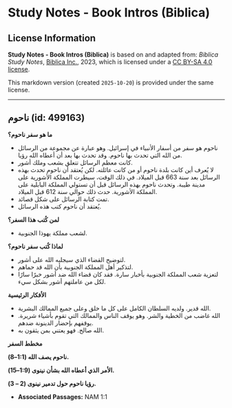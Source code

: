 # Study Notes - Book Intros (Biblica)

## License Information

**Study Notes - Book Intros (Biblica)** is based on and adapted from: _Biblica Study Notes_, [Biblica Inc.](https://www.biblica.com/), 2023, which is licensed under a [CC BY-SA 4.0 license](https://creativecommons.org/licenses/by-sa/4.0/legalcode.en).

This markdown version (created `2025-10-20`) is provided under the same license.



--------------------------------

## ناحوم (id: 499163)

**ما هو سفر ناحوم؟**

* ناحوم هو سفر من أسفار الأنبياء في إسرائيل. وهو عبارة عن مجموعة من الرسائل من الله التي تحدث بها ناحوم. وقد تحدث بها بعد أن أعطاه الله رؤيا.
* كانت معظم الرسائل تتعلق بشعب وملك أشور.
* لا يُعرف أين كانت بلدة ناحوم أو من كانت عائلته. لكن يُعتقد أن ناحوم تحدث بهذه الرسائل بعد سنة 663 قبل الميلاد. في ذلك الوقت، سيطرت المملكة الأشورية على مدينة طيبة. وتحدث ناحوم بهذه الرسائل قبل أن تستولي المملكة البابلية على المملكة الأشورية. حدث ذلك حوالي سنة 612 قبل الميلاد.
* تمت كتابة الرسائل على شكل قصائد.
* يُعتقد أن ناحوم كتب هذه الرسائل.

**لمن كُتب هذا السفر؟**

* لشعب مملكة يهوذا الجنوبية.

**لماذا كُتب سفر ناحوم؟**

* لتوضيح القضاء الذي سيجلبه الله على أشور.
* لتذكير أهل المملكة الجنوبية بأن الله قد حماهم.
* لتعزية شعب المملكة الجنوبية بأخبار سارة. فقد كان قضاء الله ضد أشور خبرًا سارًا لكل من عاملتهم أشور بشكل سيء.

**الأفكار الرئيسية**

* الله قدير. ولديه السلطان الكامل على كل ما خلق وعلى جميع الممالك البشرية.
* الله غاضب من الخطية والشر. وهو يوقف الناس والممالك التي تقوم بأشياء شريرة. يوقفهم بإحضار الدينونة ضدهم.
* الله صالح. فهو يعتني بمن يثقون به.

**مخطط السفر**

**ناحوم يصف الله (1:1–8\).**

**الأمر الذي أعطاه الله بشأن نينوى (1:9–15\).**

**رؤيا ناحوم حول تدمير نينوى (2 – 3\).**

* **Associated Passages:** NAM 1:1

